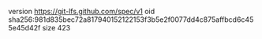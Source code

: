 version https://git-lfs.github.com/spec/v1
oid sha256:981d835bec72a817940152122153f3b5e2f0077dd4c875affbcd6c455e45d42f
size 423
